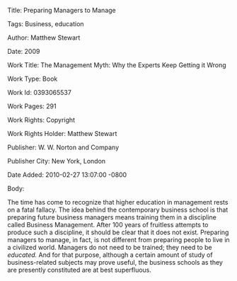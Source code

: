 Title:  Preparing Managers to Manage

Tags:   Business, education

Author: Matthew Stewart

Date:   2009

Work Title: The Management Myth: Why the Experts Keep Getting it Wrong

Work Type: Book

Work Id: 0393065537

Work Pages: 291

Work Rights: Copyright

Work Rights Holder: Matthew Stewart

Publisher: W. W. Norton and Company

Publisher City: New York, London

Date Added: 2010-02-27 13:07:00 -0800

Body: 

The time has come to recognize that higher education in management rests on a fatal fallacy. The idea behind the contemporary business school is that preparing future business managers means training them in a discipline called Business Management. After 100 years of fruitless attempts to produce such a discipline, it should be clear that it does not exist. Preparing managers to manage, in fact, is not different from preparing people to live in a civilized world. Managers do not need to be trained; they need to be <em>educated.</em> And for that purpose, although a certain amount of study of business-related subjects may prove useful, the business schools as they are presently constituted are at best superfluous.


